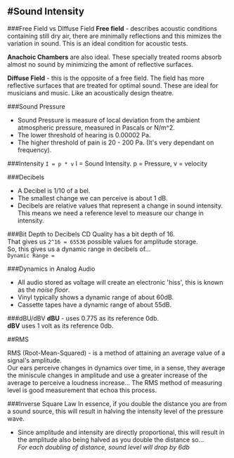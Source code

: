 #Sound Intensity
--
###Free Field vs DIffuse Field
**Free field** - describes acoustic conditions containing still dry air, there are minimally reflections and this mimizes the variation in sound. This is an ideal condition for acoustic tests. <br>

**Anachoic Chambers** are also ideal. These specially treated rooms absorb almost no sound by minimizing the amont of reflective surfaces.

**Diffuse Field** - this is the opposite of a free field. The field has more reflective surfaces that are treated for optimal sound. These are ideal for musicians and music. Like an acoustically design theatre.

###Sound Pressure
- Sound Pressure is measure of local deviation from the ambient atmospheric pressure, measured in Pascals or N/m^2.
- The lower threshold of hearing is 0.00002 Pa.
- The higher threshold of pain is 20 - 200 Pa. (It's very dependant on frequency).

###Intensity
`I = p * v` I = Sound Intensity.    p = Pressure, v = velocity

###Decibels
- A Decibel is 1/10 of a bel.
- The smallest change we can perceive is about 1 dB.
- Decibels are relative values that represent a change in sound intensity. This means we need a reference level to measure our change in intensity.

###Bit Depth to Decibels
CD Quality has a bit depth of 16.<br>
That gives us `2^16 = 65536` possible values for amplitude storage.<br>
So, this gives us a dynamic range in decibels of...<br>
`Dynamic Range = `


###Dynamics in Analog Audio
- All audio stored as voltage will create an electronic 'hiss', this is known as the *noise floor*.
- Vinyl typically shows a dynamic range of about 60dB.
- Cassette tapes have a dynamic range of about 55dB.

###dBU/dBV
**dBU** - uses 0.775 as its reference 0db.<br>
**dBV** uses 1 volt as its reference 0db.

##RMS

RMS (Root-Mean-Squared) - is a method of attaining an average value of a signal's amplitude.<br>
Our ears perceive changes in dynamics over time, in a sense, they average the miniscule changes in amplitude and use a greater increase of the average to perceive a loudness increase... The RMS method of measuring level is good measurement that echoa this process.


###Inverse Square Law
In essence, if you double the distance you are from a sound source, this will result in halving the intensity level of the pressure wave. 
- Since amplitude and intensity are directly proportional, this will result in the amplitude also being halved as you double the distance so...<br>
*For each doubling of distance, sound level will drop by 6db*
